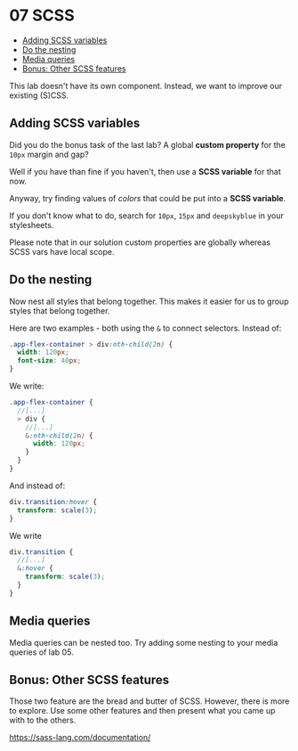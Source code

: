 # 07 SCSS

<!-- TOC -->

- [Adding SCSS variables](#adding-scss-variables)
- [Do the nesting](#do-the-nesting)
- [Media queries](#media-queries)
- [Bonus: Other SCSS features](#bonus-other-scss-features)
  <!-- TOC -->

This lab doesn't have its own component. Instead, we want to improve our existing (S)CSS.

## Adding SCSS variables

Did you do the bonus task of the last lab? A global **custom property** for the `10px` margin and gap?

Well if you have than fine if you haven't, then use a **SCSS variable** for that now.

Anyway, try finding values of _colors_ that could be put into a **SCSS variable**.

If you don't know what to do, search for `10px`, `15px` and `deepskyblue` in your stylesheets.

Please note that in our solution custom properties are globally whereas SCSS vars have local scope.

## Do the nesting

Now nest all styles that belong together. This makes it easier for us to group styles that belong together.

Here are two examples - both using the `&` to connect selectors. Instead of:

```css
.app-flex-container > div:nth-child(2n) {
  width: 120px;
  font-size: 40px;
}
```

We write:

```scss
.app-flex-container {
  //[...]
  > div {
    //[...]
    &:nth-child(2n) {
      width: 120px;
    }
  }
}
```

And instead of:

```css
div.transition:hover {
  transform: scale(3);
}
```

We write

```scss
div.transition {
  //[...]
  &:hover {
    transform: scale(3);
  }
}
```

## Media queries

Media queries can be nested too. Try adding some nesting to your media queries of lab 05.

## Bonus: Other SCSS features

Those two feature are the bread and butter of SCSS. However, there is more to explore. Use some other features and then present what you came up with to the others.

https://sass-lang.com/documentation/
